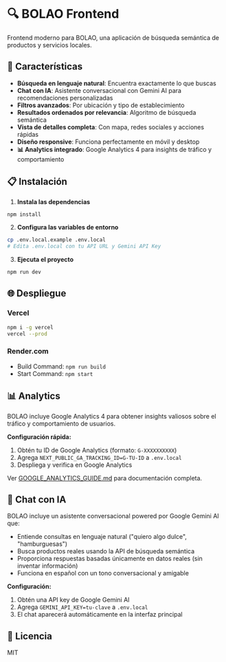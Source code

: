 # 🔍 BOLAO Frontend

Frontend moderno para BOLAO, una aplicación de búsqueda semántica de productos y servicios locales.

## 🚀 Características

- **Búsqueda en lenguaje natural**: Encuentra exactamente lo que buscas
- **Chat con IA**: Asistente conversacional con Gemini AI para recomendaciones personalizadas
- **Filtros avanzados**: Por ubicación y tipo de establecimiento
- **Resultados ordenados por relevancia**: Algoritmo de búsqueda semántica
- **Vista de detalles completa**: Con mapa, redes sociales y acciones rápidas
- **Diseño responsive**: Funciona perfectamente en móvil y desktop
- **📊 Analytics integrado**: Google Analytics 4 para insights de tráfico y comportamiento

## 📋 Instalación

1. **Instala las dependencias**

```bash
npm install
```

2. **Configura las variables de entorno**

```bash
cp .env.local.example .env.local
# Edita .env.local con tu API URL y Gemini API Key
```

3. **Ejecuta el proyecto**

```bash
npm run dev
```

## 🌐 Despliegue

### Vercel

```bash
npm i -g vercel
vercel --prod
```

### Render.com

- Build Command: `npm run build`
- Start Command: `npm start`

## 📊 Analytics

BOLAO incluye Google Analytics 4 para obtener insights valiosos sobre el tráfico y comportamiento de usuarios.

**Configuración rápida:**

1. Obtén tu ID de Google Analytics (formato: `G-XXXXXXXXXX`)
2. Agrega `NEXT_PUBLIC_GA_TRACKING_ID=G-TU-ID` a `.env.local`
3. Despliega y verifica en Google Analytics

Ver [GOOGLE_ANALYTICS_GUIDE.md](./GOOGLE_ANALYTICS_GUIDE.md) para documentación completa.

## 🤖 Chat con IA

BOLAO incluye un asistente conversacional powered por Google Gemini AI que:

- Entiende consultas en lenguaje natural ("quiero algo dulce", "hamburguesas")
- Busca productos reales usando la API de búsqueda semántica
- Proporciona respuestas basadas únicamente en datos reales (sin inventar información)
- Funciona en español con un tono conversacional y amigable

**Configuración:**

1. Obtén una API key de Google Gemini AI
2. Agrega `GEMINI_API_KEY=tu-clave` a `.env.local`
3. El chat aparecerá automáticamente en la interfaz principal

## 📄 Licencia

MIT
